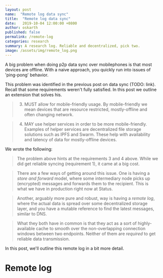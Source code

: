 ```yaml
---
layout: post
name:  "Remote log data sync"
title:  "Remote log data sync"
date:   2019-10-04 12:00:00 +0800
author: oskarth
published: false
permalink: /remote-log
categories: research
summary: A research log. Reliable and decentralized, pick two.
image: /assets/img/remote_log.png
---
```


A big problem when doing p2p data sync over mobilephones is that most devices
are offline. With a naive approach, you quickly run into issues of 'ping-pong'
behavior.

This problem was identified in the previous post on data sync (TODO: link).
Recall that some requirements weren't fully satisfied. In this post we outline
an extension that solves his.

> 3. MUST allow for mobile-friendly usage. By mobile-friendly we mean devices
>    that are resource restricted, mostly-offline and often changing network.

> 4. MAY use helper services in order to be more mobile-friendly. Examples of
>    helper services are decentralized file storage solutions such as IPFS and
>    Swarm. These help with availability and latency of data for mostly-offline
>    devices.

We wrote the following:

> The problem above hints at the requirements 3 and 4 above. While we did get
> reliable syncing (requirement 1), it came at a big cost.

> There are a few ways of getting around this issue. One is having a *store and
> forward* model, where some intermediary node picks up (encrypted) messages and
> forwards them to the recipient. This is what we have in production right now
> at Status.

> Another, arguably more pure and robust, way is having a *remote log*, where
> the actual data is spread over some decentralized storage layer, and you have
> a mutable reference to find the latest messages, similar to DNS.

> What they both have in common is that they act as a sort of highly-available
> cache to smooth over the non-overlapping connection windows between two
> endpoints. Neither of them are *required* to get reliable data transmission.

In this post, we'll outline this remote log in a bit more detail.

# Remote log

